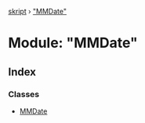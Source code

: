 [skript](../globals.md) › ["MMDate"](_mmdate_.md)

# Module: "MMDate"

## Index

### Classes

* [MMDate](../classes/_mmdate_.mmdate.md)
